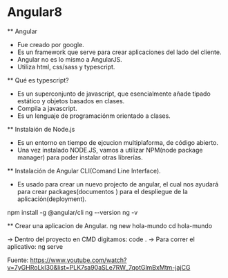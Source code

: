 # Angular8

** Angular
- Fue creado por google.
- Es un framework que serve para crear aplicaciones del lado del cliente.
- Angular no es lo mismo a AngularJS.
- Utiliza html, css/sass y typescript.

** Qué es typescript?
- Es un superconjunto de javascript, que esencialmente añade tipado estático y objetos basados en clases.
- Compila a javascript.
- Es un lenguaje de programaciónm orientado a clases.

** Instalaión de Node.js
- Es un entorno en tiempo de ejcucion multiplaforma, de código abierto.
- Una vez instalado NODE.JS, vamos a utilizar NPM(node package manager) para poder instalar otras librerías.

** Instalación de Angular CLI(Comand Line Interface).
- Es usado para crear un nuevo projecto de angular, el cual nos ayudará para crear packages(documentos ) para el despliegue de la aplicación(deployment).

npm install -g @angular/cli
ng --version
ng -v

** Crear una aplicacion de Angular.
ng new hola-mundo
cd hola-mundo

-> Dentro del proyecto en CMD digitamos: code .
-> Para correr el aplicativo: ng serve



Fuente: https://www.youtube.com/watch?v=7yGHRoLkI30&list=PLK7sa90aSLe7RW_7qotGlmBxMtm-jajCG